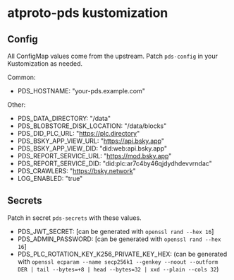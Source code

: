 # atproto-pds kustomization

## Config
All ConfigMap values come from the upstream. Patch `pds-config` in your Kustomization as needed.

Common:
- PDS_HOSTNAME: "your-pds.example.com"

Other:
- PDS_DATA_DIRECTORY: "/data"
- PDS_BLOBSTORE_DISK_LOCATION: "/data/blocks"
- PDS_DID_PLC_URL: "https://plc.directory"
- PDS_BSKY_APP_VIEW_URL: "https://api.bsky.app"
- PDS_BSKY_APP_VIEW_DID: "did:web:api.bsky.app"
- PDS_REPORT_SERVICE_URL: "https://mod.bsky.app"
- PDS_REPORT_SERVICE_DID: "did:plc:ar7c4by46qjdydhdevvrndac"
- PDS_CRAWLERS: "https://bsky.network"
- LOG_ENABLED: "true"

## Secrets
Patch in secret `pds-secrets` with these values.

- PDS_JWT_SECRET: [can be generated with `openssl rand --hex 16`]
- PDS_ADMIN_PASSWORD: [can be generated with `openssl rand --hex 16`]
- PDS_PLC_ROTATION_KEY_K256_PRIVATE_KEY_HEX: (can be generated with `openssl ecparam --name secp256k1 --genkey --noout --outform DER | tail --bytes=+8 | head --bytes=32 | xxd --plain --cols 32`)
